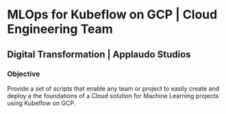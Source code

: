 # MLOps for Kubeflow on GCP | Cloud Engineering Team

## Digital Transformation | Applaudo Studios

### Objective

Provide a set of scripts that enable any team or project to easily create and deploy a the foundations of a Cloud solution for Machine Learning projects using Kubeflow on GCP.